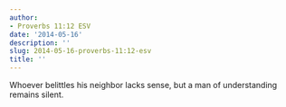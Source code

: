 ```yaml
---
author:
- Proverbs 11:12 ESV
date: '2014-05-16'
description: ''
slug: 2014-05-16-proverbs-11:12-esv
title: ''
---
```

Whoever belittles his neighbor lacks sense, but a man of understanding remains silent.



